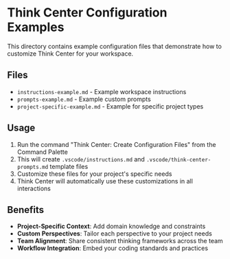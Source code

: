 # Think Center Configuration Examples

This directory contains example configuration files that demonstrate how to customize Think Center for your workspace.

## Files

- `instructions-example.md` - Example workspace instructions
- `prompts-example.md` - Example custom prompts
- `project-specific-example.md` - Example for specific project types

## Usage

1. Run the command "Think Center: Create Configuration Files" from the Command Palette
2. This will create `.vscode/instructions.md` and `.vscode/think-center-prompts.md` template files
3. Customize these files for your project's specific needs
4. Think Center will automatically use these customizations in all interactions

## Benefits

- **Project-Specific Context**: Add domain knowledge and constraints
- **Custom Perspectives**: Tailor each perspective to your project needs  
- **Team Alignment**: Share consistent thinking frameworks across the team
- **Workflow Integration**: Embed your coding standards and practices
